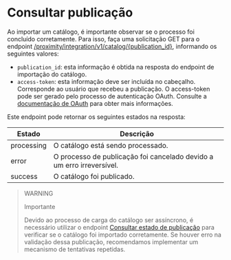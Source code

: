 # Consultar publicação

Ao importar um catálogo, é importante observar se o processo foi concluído corretamente. Para isso, faça uma solicitação GET para o endpoint [/proximity/integration/v1/catalog/{publication_id}](/developers/pt/reference/mp_delivery/_proximity_integrationcatalog_publication_id/get), informando os seguintes valores:

* `publication_id`: esta informação é obtida na resposta do endpoint de importação do catálogo.
* `access-token`: esta informação deve ser incluída no cabeçalho. Corresponde ao usuário que recebeu a publicação. O access-token pode ser gerado pelo processo de autenticação OAuth. Consulte a [documentação de OAuth](/developers/pt/docs/mp-delivery/additional-content/security/oauth/introduction) para obter mais informações.

Este endpoint pode retornar os seguintes estados na resposta:

| Estado | Descrição |
|---|---|
| processing | O catálogo está sendo processado. |
| error | O processo de publicação foi cancelado devido a um erro irreversível. |
| success | O catálogo foi publicado. |

> WARNING
>
> Importante
>
> Devido ao processo de carga do catálogo ser assíncrono, é necessário utilizar o endpoint [Consultar estado de publicação](/developers/pt/reference/mp_delivery/_proximity_integrationcatalog_publication_id/get) para verificar se o catálogo foi importado corretamente. Se houver erro na validação dessa publicação, recomendamos implementar um mecanismo de tentativas repetidas.
